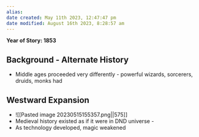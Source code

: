 ```yaml
---
alias: 
date created: May 11th 2023, 12:47:47 pm
date modified: August 16th 2023, 8:28:57 am
---
```

**Year of Story: 1853**

## Background - Alternate History
- Middle ages proceeded very differently - powerful wizards, sorcerers, druids, monks had

## Westward Expansion

- ![[Pasted image 20230515155357.png||575]]
- Medieval history existed as if it were in DND universe -
- As technology developed, magic weakened
